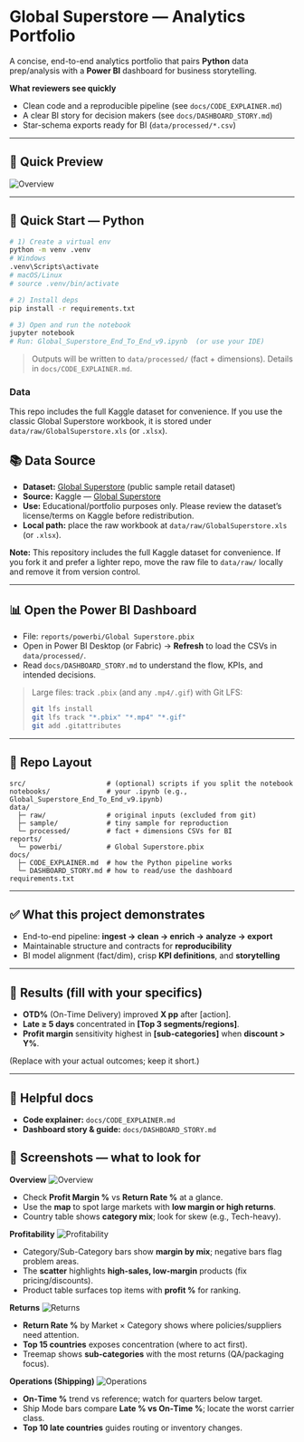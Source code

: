 # Global Superstore — Analytics Portfolio

A concise, end-to-end analytics portfolio that pairs **Python** data prep/analysis with a **Power BI** dashboard for business storytelling.

**What reviewers see quickly**
- Clean code and a reproducible pipeline (see `docs/CODE_EXPLAINER.md`)
- A clear BI story for decision makers (see `docs/DASHBOARD_STORY.md`)
- Star-schema exports ready for BI (`data/processed/*.csv`)

---

## 🔎 Quick Preview

![Overview](reports/images/overview.png)

---

## 🔧 Quick Start — Python

```bash
# 1) Create a virtual env
python -m venv .venv
# Windows
.venv\Scripts\activate
# macOS/Linux
# source .venv/bin/activate

# 2) Install deps
pip install -r requirements.txt

# 3) Open and run the notebook
jupyter notebook
# Run: Global_Superstore_End_To_End_v9.ipynb  (or use your IDE)
```

> Outputs will be written to `data/processed/` (fact + dimensions). Details in `docs/CODE_EXPLAINER.md`.

### Data
This repo includes the full Kaggle dataset for convenience. If you use the classic Global Superstore workbook, it is stored under `data/raw/GlobalSuperstore.xls` (or `.xlsx`).

## 📚 Data Source
- **Dataset:** [Global Superstore](https://www.kaggle.com/datasets/shekpaul/global-superstore) (public sample retail dataset)
- **Source:** Kaggle — [Global Superstore](https://www.kaggle.com/datasets/shekpaul/global-superstore)
- **Use:** Educational/portfolio purposes only. Please review the dataset’s license/terms on Kaggle before redistribution.
- **Local path:** place the raw workbook at `data/raw/GlobalSuperstore.xls` (or `.xlsx`).

**Note:** This repository includes the full Kaggle dataset for convenience. If you fork it and prefer a lighter repo, move the raw file to `data/raw/` locally and remove it from version control.

---

## 📊 Open the Power BI Dashboard

- File: `reports/powerbi/Global Superstore.pbix`
- Open in Power BI Desktop (or Fabric) -> **Refresh** to load the CSVs in `data/processed/`.
- Read `docs/DASHBOARD_STORY.md` to understand the flow, KPIs, and intended decisions.

> Large files: track `.pbix` (and any `.mp4/.gif`) with Git LFS:
>
> ```bash
> git lfs install
> git lfs track "*.pbix" "*.mp4" "*.gif"
> git add .gitattributes
> ```

---

## 🧱 Repo Layout

```
src/                    # (optional) scripts if you split the notebook
notebooks/              # your .ipynb (e.g., Global_Superstore_End_To_End_v9.ipynb)
data/
  ├─ raw/               # original inputs (excluded from git)
  ├─ sample/            # tiny sample for reproduction
  └─ processed/         # fact + dimensions CSVs for BI
reports/
  └─ powerbi/           # Global Superstore.pbix
docs/
  ├─ CODE_EXPLAINER.md  # how the Python pipeline works
  └─ DASHBOARD_STORY.md # how to read/use the dashboard
requirements.txt
```

---

## ✅ What this project demonstrates

- End-to-end pipeline: **ingest -> clean -> enrich -> analyze -> export**
- Maintainable structure and contracts for **reproducibility**
- BI model alignment (fact/dim), crisp **KPI definitions**, and **storytelling**

---

## 📌 Results (fill with your specifics)

- **OTD%** (On-Time Delivery) improved **X pp** after [action].
- **Late ≥ 5 days** concentrated in **[Top 3 segments/regions]**.
- **Profit margin** sensitivity highest in **[sub-categories]** when **discount > Y%**.

(Replace with your actual outcomes; keep it short.)

---

## 🔗 Helpful docs

- **Code explainer:** `docs/CODE_EXPLAINER.md`
- **Dashboard story & guide:** `docs/DASHBOARD_STORY.md`


## 📸 Screenshots — what to look for

**Overview**
![Overview](reports/images/Overview.png)
- Check **Profit Margin %** vs **Return Rate %** at a glance.
- Use the **map** to spot large markets with **low margin or high returns**.
- Country table shows **category mix**; look for skew (e.g., Tech-heavy).

**Profitability**
![Profitability](reports/images/Profitability.png)
- Category/Sub-Category bars show **margin by mix**; negative bars flag problem areas.
- The **scatter** highlights **high-sales, low-margin** products (fix pricing/discounts).
- Product table surfaces top items with **profit %** for ranking.

**Returns**
![Returns](reports/images/Returns.png)
- **Return Rate %** by Market × Category shows where policies/suppliers need attention.
- **Top 15 countries** exposes concentration (where to act first).
- Treemap shows **sub-categories** with the most returns (QA/packaging focus).

**Operations (Shipping)**
![Operations](reports/images/Operations.png)
- **On‑Time %** trend vs reference; watch for quarters below target.
- Ship Mode bars compare **Late % vs On‑Time %**; locate the worst carrier class.
- **Top 10 late countries** guides routing or inventory changes.
